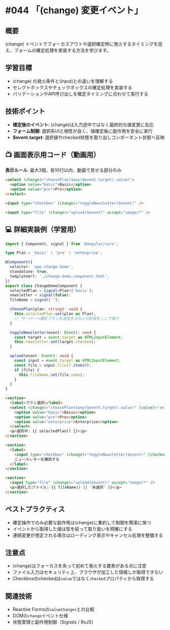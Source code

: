 # #044 「(change) 変更イベント」

## 概要
(change) イベントでフォーカスアウトや選択確定時に発火するタイミングを捉え、フォームの確定処理を実装する方法を学びます。

## 学習目標
- (change) の発火条件と(input)との違いを理解する
- セレクトボックスやチェックボックスの確定処理を実装する
- バリデーションやAPI呼び出しを確定タイミングに合わせて実行する

## 技術ポイント
- **確定後のイベント**: (change)は入力途中ではなく最終的な値変更に反応
- **フォーム制御**: 選択系UIと相性が良く、値確定後に副作用を安全に実行
- **$event.target**: 選択値やchecked状態を取り出しコンポーネント状態へ反映

## 📺 画面表示用コード（動画用）
**表示ルール**: 最大3個、各10行以内、動画で見せる部分のみ

```html
<select (change)="choosePlan($any($event.target).value)">
  <option value="basic">Basic</option>
  <option value="pro">Pro</option>
</select>
```

```html
<input type="checkbox" (change)="toggleNewsletter($event)" />
```

```html
<input type="file" (change)="upload($event)" accept="image/*" />
```

## 💻 詳細実装例（学習用）
```typescript
import { Component, signal } from '@angular/core';

type Plan = 'basic' | 'pro' | 'enterprise';

@Component({
  selector: 'app-change-demo',
  standalone: true,
  templateUrl: './change-demo.component.html',
})
export class ChangeDemoComponent {
  selectedPlan = signal<Plan>('basic');
  newsletter = signal(false);
  fileName = signal('');

  choosePlan(plan: string): void {
    this.selectedPlan.set(plan as Plan);
    // サーバーへ確定プランを送信するなどの処理をここで実行
  }

  toggleNewsletter(event: Event): void {
    const target = event.target as HTMLInputElement;
    this.newsletter.set(target.checked);
  }

  upload(event: Event): void {
    const input = event.target as HTMLInputElement;
    const file = input.files?.item(0);
    if (file) {
      this.fileName.set(file.name);
    }
  }
}
```

```html
<section>
  <label>プラン選択</label>
  <select (change)="choosePlan($any($event.target).value)" [value]="selectedPlan()">
    <option value="basic">Basic</option>
    <option value="pro">Pro</option>
    <option value="enterprise">Enterprise</option>
  </select>
  <p>選択中: {{ selectedPlan() }}</p>
</section>

<section>
  <label>
    <input type="checkbox" (change)="toggleNewsletter($event)" [checked]="newsletter()" />
    ニュースレターを購読する
  </label>
</section>

<section>
  <input type="file" (change)="upload($event)" accept="image/*" />
  <p>選択したファイル: {{ fileName() || '未選択' }}</p>
</section>
```

## ベストプラクティス
- 確定操作でのみ必要な副作用は(change)に集約して制御を簡潔に保つ
- イベントから取得した値は型を絞って取り扱いを明確にする
- 連続変更が想定される場合はローディング表示やキャンセル処理を整備する

## 注意点
- (change)はフォーカスを失って初めて発火する要素がある点に注意
- ファイル入力はセキュリティ上、ブラウザが加工した情報しか取得できない
- Checkboxのcheckedは`value`ではなく`checked`プロパティから取得する

## 関連技術
- Reactive Formsの`valueChanges`との比較
- DOMの`change`イベント仕様
- 状態管理と副作用制御（Signals / RxJS）
